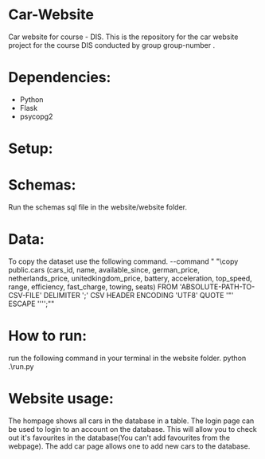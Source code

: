 # Car-Website
Car website for course - DIS.
This is the repository for the car website project for the course DIS conducted by group group-number .

# Dependencies:
- Python
- Flask
- psycopg2

# Setup:
# Schemas:
Run the schemas sql file in the website/website folder.
# Data:
To copy the dataset use the following command.
--command " "\\copy public.cars (cars_id, name, available_since, german_price, netherlands_price, unitedkingdom_price, battery, acceleration, top_speed, range, efficiency, fast_charge, towing, seats) FROM 'ABSOLUTE-PATH-TO-CSV-FILE' DELIMITER ';' CSV HEADER ENCODING 'UTF8' QUOTE '\"' ESCAPE '''';""

# How to run:
run the following command in your terminal in the website folder.
python .\run.py

# Website usage:
The hompage shows all cars in the database in a table.
The login page can be used to login to an account on the database. This will allow you to check out it's favourites in the database(You can't add favourites from the webpage).
The add car page allows one to add new cars to the database. 
